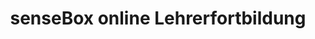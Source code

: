 ---
place: "Münster"
title: "senseBox online Lehrerfortbildung"
description: "Kostenlose online Fortbildung \"Einsatz von Mikrocontrollern im Unterricht - Programmieren lernen und Messgeräte bauen mit der senseBox\". Anmeldung unter <a href=\"/fortbildung\">sensebox.de/fortbildung</a>"
starting-date: 2020-08-28
time: "14:00-16:00"
ending-date: 2020-08-28
---